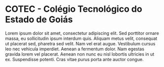 # COTEC - Colégio Tecnológico do Estado de Goiás

Lorem ipsum dolor sit amet, consectetur adipiscing elit. Sed porttitor ornare massa, eu sollicitudin ipsum interdum quis. Aliquam metus velit, consequat ut placerat sed, pharetra sed velit. Nam vel erat augue. Vestibulum cursus leo nec vehicula imperdiet. Aenean a fermentum dolor. Nam egestas gravida lorem vel placerat. Aenean non nunc eu nisl lobortis ultricies in ut ex. Suspendisse potenti. Cras vitae purus porta ante auctor congue. 

